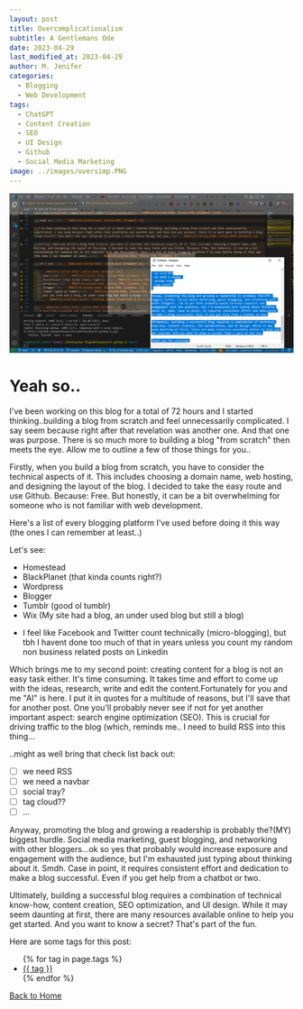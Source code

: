 ```yaml
---
layout: post
title: Overcomplicationalism
subtitle: A Gentlemans Ode 
date: 2023-04-29
last_modified_at: 2023-04-29
author: M. Jenifer
categories:
  - Blogging
  - Web Development
tags:
  - ChatGPT
  - Content Creation
  - SEO
  - UI Design
  - Github
  - Social Media Marketing
image: ../images/oversimp.PNG
---
```


<link rel="stylesheet" type="text/css" href="./_css/styles.css">

<img src="https://raw.githubusercontent.com/matthewjenifer/matthewjenifer.github.io/main/images/oversimp.png">

<h1>Yeah so..</h1>

<p>I've been working on this blog for a total of 72 hours and I started thinking..building a blog from scratch and feel unnecessarily complicated. I say seem because right after that revelation was another one. And that one was purpose. There is so much more to building a blog "from scratch" then meets the eye. Allow me to outline a few of those things for you..</p>

<p>Firstly, when you build a blog from scratch, you have to consider the technical aspects of it. This includes choosing a domain name, web hosting, and designing the layout of the blog. I decided to take the easy route and use Github. Because: Free. But honestly, it can be a bit overwhelming for someone who is not familiar with web development.</p>

<p>Here's a list of every blogging platform I've used before doing it this way (the ones I can remember at least..)</p>

<p>Let's see: </p>

<ul>
  <li>Homestead</li>
  <li>BlackPlanet (that kinda counts right?)</li>
  <li>Wordpress</li>
  <li>Blogger</li>
  <li>Tumblr (good ol tumblr)</li>
  <li>Wix (My site had a blog, an under used blog but still a blog)</li>
</ul> 

<ul>
<li>I feel like Facebook and Twitter count technically (micro-blogging), but tbh I havent done too much of that in years unless you count my random non business related posts on Linkedin</li>
</ul>


<p>Which brings me to my second point: creating content for a blog is not an easy task either. It's time consuming. It takes time and effort to come up with the ideas, research, write and edit the content.Fortunately for you and me "AI" is here. I put it in quotes for a multitude of reasons, but I'll save that for another post. One you'll probably never see if not for yet another important aspect: search engine optimization (SEO). This is crucial for driving traffic to the blog (which, reminds me.. I need to build RSS into this thing... 
</p>

<p>..might as well bring that check list back out:</p>


- [ ] we need RSS
- [ ] we need a navbar 
- [ ] social tray?
- [ ] tag cloud??
- [ ] ...

<p>Anyway, promoting the blog and growing a readership is probably the?(MY) biggest hurdle. Social media marketing, guest blogging, and networking with other bloggers...ok so yes that probably would increase exposure and engagement with the audience, but I'm exhausted just typing about thinking about it. Smdh. Case in point, it requires consistent effort and dedication to make a blog successful. Even if you get help from a chatbot or two.</p>

<p>Ultimately, building a successful blog requires a combination of technical know-how, content creation, SEO optimization, and UI design. While it may seem daunting at first, there are many resources available online to help you get started. And you want to know a secret? That's part of the fun.
</p>



<p>Here are some tags for this post:</p>
<ul>
{% for tag in page.tags %}
  <li><a href="/tags/{{ tag }}/">{{ tag }}</a></li>
{% endfor %}
</ul>

<p><a href="/">Back to Home</a></p>
